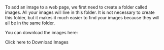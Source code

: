 To add an image to a web page, we first need to create a folder called images. All your images will live in this folder. It is not necessary to create this folder, but it makes it much easier to find your images because they will all be in the same folder.

You can download the images here:

Click here to Download Images
